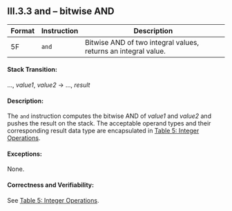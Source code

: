 ## III.3.3 and &ndash; bitwise AND

 Format | Instruction | Description
 ---- | ---- | ----
 5F | `and` | Bitwise AND of two integral values, returns an integral value.
 
#### Stack Transition:

&hellip;, _value1_, _value2_ &rarr; &hellip;, _result_

#### Description:

The `and` instruction computes the bitwise AND of _value1_ and _value2_ and pushes the result on the stack. The acceptable operand types and their corresponding result data type are encapsulated in [Table 5: Integer Operations](#todo-missing-hyperlink).

#### Exceptions:

None.

#### Correctness and Verifiability:

See [Table 5: Integer Operations](#todo-missing-hyperlink).

